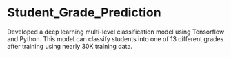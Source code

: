 # Student_Grade_Prediction
Developed a deep learning multi-level classification model using Tensorflow and Python. This model can classify students into one of 13 different grades after training using nearly 30K training data.

